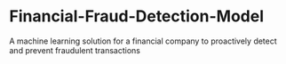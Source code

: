 # Financial-Fraud-Detection-Model
A machine learning solution for a financial company to proactively detect and prevent fraudulent transactions
